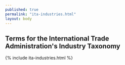 ```yaml
---
published: true
permalink: "ita-industries.html"
layout: body
---
```


## Terms for the International Trade Administration's Industry Taxonomy

{% include ita-industries.html %}

